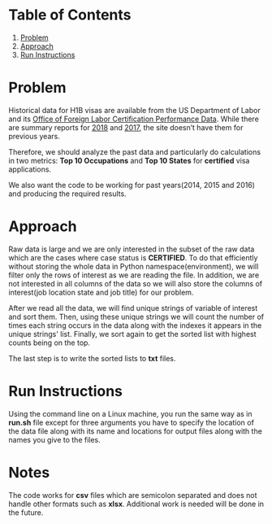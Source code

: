 # Table of Contents
1. [Problem](README.md#problem)
2. [Approach](README.md#approach)
3. [Run Instructions](README.md#run-instructions)

# Problem

Historical data for H1B visas are  available from the US Department of Labor and its [Office of Foreign Labor Certification Performance Data](https://www.foreignlaborcert.doleta.gov/performancedata.cfm#dis). While there are summary reports for [2018](https://www.foreignlaborcert.doleta.gov/pdf/PerformanceData/2018/H-1B_Selected_Statistics_FY2018_Q4.pdf) and [2017](https://www.foreignlaborcert.doleta.gov/pdf/PerformanceData/2017/H-1B_Selected_Statistics_FY2017.pdf), the site doesn’t have them for previous years. 

Therefore, we should analyze the past data and particularly do calculations in two metrics: **Top 10 Occupations** and **Top 10 States** for **certified** visa applications.

We also want the code to be working for past years(2014, 2015 and 2016) and producing the required results.

# Approach

Raw data is large and we are only interested in the subset of the raw data which are the cases where case status is **CERTIFIED**. To do that efficiently without storing the whole data in Python namespace(environment), we will filter only the rows of interest as we are reading the file. In addition, we are not interested in all columns of the data so we will also store the columns of interest(job location state and job title) for our problem.

After we read all the data, we will find unique strings of variable of interest and sort them. Then, using these unique strings we will count the number of times each string occurs in the data along with the indexes it appears in the unique strings' list. Finally, we sort again to get the sorted list with highest counts being on the top.

The last step is to write the sorted lists to **txt** files. 

# Run Instructions
Using the command line on a Linux machine, you run the same way as in **run.sh** file except for three arguments you have to specify the location of the data file along with its name and locations for output files along with the names you give to the files.

# Notes
The code works for **csv** files which are semicolon separated and does not handle other formats such as **xlsx**. Additional work is needed will be done in the future. 
